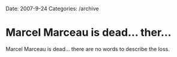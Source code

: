 Date: 2007-9-24
Categories: /archive

# Marcel Marceau is dead… ther…

Marcel Marceau is dead... there are no words to describe the loss.
